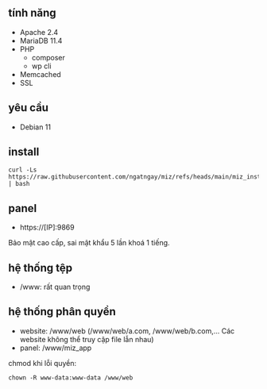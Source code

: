 ## tính năng

- Apache 2.4
- MariaDB 11.4
- PHP
    - composer
    - wp cli
- Memcached
- SSL

## yêu cầu

- Debian 11

## install

```
curl -Ls https://raw.githubusercontent.com/ngatngay/miz/refs/heads/main/miz_install.sh | bash
```

## panel
- https://[IP]:9869

Bảo mật cao cấp, sai mật khẩu 5 lần khoá 1 tiếng.

## hệ thống tệp

- /www: rất quan trọng

## hệ thống phân quyền

- website: /www/web (/www/web/a.com, /www/web/b.com,... Các website không thể truy cập file lẫn nhau)
- panel: /www/miz_app

chmod khi lỗi quyền:

```
chown -R www-data:www-data /www/web
```